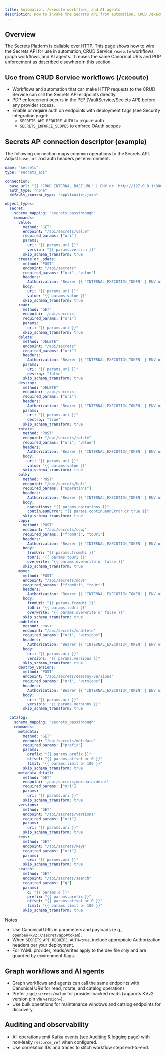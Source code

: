 ```yaml
---
title: Automation, /execute workflows, and AI agents
description: How to invoke the Secrets API from automation, CRUD /execute workflows, graph flows, and AI agents
---
```


## Overview

The Secrets Platform is callable over HTTP. This page shows how to wire the Secrets API for use in automation, CRUD Service `/execute` workflows, graph workflows, and AI agents. It reuses the same Canonical URIs and PDP enforcement as described elsewhere in this section.

## Use from CRUD Service workflows (/execute)

- Workflows and automation that can make HTTP requests to the CRUD Service can call the Secrets API endpoints directly.
- PDP enforcement occurs in the PEP (VaultService/Secrets API) before any provider access.
- Enable or require auth on endpoints with deployment flags (see Security integration page):
  - `SECRETS_API_REQUIRE_AUTH` to require auth
  - `SECRETS_ENFORCE_SCOPES` to enforce OAuth scopes

## Secrets API connection descriptor (example)

The following connection maps common operations to the Secrets API. Adjust `base_url` and auth headers per environment.

```yaml
name: "secrets"
type: "secrets_api"

connection:
  base_url: "{{ 'CRUD_INTERNAL_BASE_URL' | ENV or 'http://127.0.0.1:8000' }}"
  auth_type: "none"
  default_content_type: "application/json"

object_types:
  secret:
    schema_mapping: "secrets_passthrough"
    commands:
      value:
        method: "GET"
        endpoint: "/api/secrets/value"
        required_params: ["uri"]
        params:
          uri: "{{ params.uri }}"
          version: "{{ params.version }}"
        skip_schema_transform: true
      create_or_update:
        method: "POST"
        endpoint: "/api/secrets"
        required_params: ["uri", "value"]
        headers:
          Authorization: "Bearer {{ 'INTERNAL_EXECUTION_TOKEN' | ENV or 'internal' }}"
        body:
          uri: "{{ params.uri }}"
          value: "{{ params.value }}"
        skip_schema_transform: true
      read:
        method: "GET"
        endpoint: "/api/secrets"
        required_params: ["uri"]
        params:
          uri: "{{ params.uri }}"
        skip_schema_transform: true
      delete:
        method: "DELETE"
        endpoint: "/api/secrets"
        required_params: ["uri"]
        headers:
          Authorization: "Bearer {{ 'INTERNAL_EXECUTION_TOKEN' | ENV or 'internal' }}"
        params:
          uri: "{{ params.uri }}"
          destroy: "false"
        skip_schema_transform: true
      destroy:
        method: "DELETE"
        endpoint: "/api/secrets"
        required_params: ["uri"]
        headers:
          Authorization: "Bearer {{ 'INTERNAL_EXECUTION_TOKEN' | ENV or 'internal' }}"
        params:
          uri: "{{ params.uri }}"
          destroy: "true"
        skip_schema_transform: true
      rotate:
        method: "POST"
        endpoint: "/api/secrets/rotate"
        required_params: ["uri", "value"]
        headers:
          Authorization: "Bearer {{ 'INTERNAL_EXECUTION_TOKEN' | ENV or 'internal' }}"
        body:
          uri: "{{ params.uri }}"
          value: "{{ params.value }}"
        skip_schema_transform: true
      bulk:
        method: "POST"
        endpoint: "/api/secrets/bulk"
        required_params: ["operations"]
        headers:
          Authorization: "Bearer {{ 'INTERNAL_EXECUTION_TOKEN' | ENV or 'internal' }}"
        body:
          operations: "{{ params.operations }}"
          continueOnError: "{{ params.continueOnError or true }}"
        skip_schema_transform: true
      copy:
        method: "POST"
        endpoint: "/api/secrets/copy"
        required_params: ["fromUri", "toUri"]
        headers:
          Authorization: "Bearer {{ 'INTERNAL_EXECUTION_TOKEN' | ENV or 'internal' }}"
        body:
          fromUri: "{{ params.fromUri }}"
          toUri: "{{ params.toUri }}"
          overwrite: "{{ params.overwrite or false }}"
        skip_schema_transform: true
      move:
        method: "POST"
        endpoint: "/api/secrets/move"
        required_params: ["fromUri", "toUri"]
        headers:
          Authorization: "Bearer {{ 'INTERNAL_EXECUTION_TOKEN' | ENV or 'internal' }}"
        body:
          fromUri: "{{ params.fromUri }}"
          toUri: "{{ params.toUri }}"
          overwrite: "{{ params.overwrite or false }}"
        skip_schema_transform: true
      undelete:
        method: "POST"
        endpoint: "/api/secrets/undelete"
        required_params: ["uri", "versions"]
        headers:
          Authorization: "Bearer {{ 'INTERNAL_EXECUTION_TOKEN' | ENV or 'internal' }}"
        body:
          uri: "{{ params.uri }}"
          versions: "{{ params.versions }}"
        skip_schema_transform: true
      destroy_versions:
        method: "POST"
        endpoint: "/api/secrets/destroy-versions"
        required_params: ["uri", "versions"]
        headers:
          Authorization: "Bearer {{ 'INTERNAL_EXECUTION_TOKEN' | ENV or 'internal' }}"
        body:
          uri: "{{ params.uri }}"
          versions: "{{ params.versions }}"
        skip_schema_transform: true

  catalog:
    schema_mapping: "secrets_passthrough"
    commands:
      metadata:
        method: "GET"
        endpoint: "/api/secrets/metadata"
        required_params: ["prefix"]
        params:
          prefix: "{{ params.prefix }}"
          offset: "{{ params.offset or 0 }}"
          limit: "{{ params.limit or 100 }}"
        skip_schema_transform: true
      metadata_detail:
        method: "GET"
        endpoint: "/api/secrets/metadata/detail"
        required_params: ["uri"]
        params:
          uri: "{{ params.uri }}"
        skip_schema_transform: true
      versions:
        method: "GET"
        endpoint: "/api/secrets/versions"
        required_params: ["uri"]
        params:
          uri: "{{ params.uri }}"
        skip_schema_transform: true
      keys:
        method: "GET"
        endpoint: "/api/secrets/keys"
        required_params: ["uri"]
        params:
          uri: "{{ params.uri }}"
        skip_schema_transform: true
      search:
        method: "GET"
        endpoint: "/api/secrets/search"
        required_params: ["q"]
        params:
          q: "{{ params.q }}"
          prefix: "{{ params.prefix }}"
          offset: "{{ params.offset or 0 }}"
          limit: "{{ params.limit or 100 }}"
        skip_schema_transform: true
```

Notes

- Use Canonical URIs in parameters and payloads (e.g., `openbao+kv2://secret/app#token`).
- When `SECRETS_API_REQUIRE_AUTH=true`, include appropriate Authorization headers per your deployment.
- For YAML provider, reads/writes apply to the dev file only and are guarded by environment flags.

## Graph workflows and AI agents

- Graph workflows and agents can call the same endpoints with Canonical URIs for read, rotate, and catalog operations.
- Prefer `/api/secrets/value` for provider‑backed reads (supports KVv2 version pin via `version=`).
- Use bulk operations for maintenance windows and catalog endpoints for discovery.

## Auditing and observability

- All operations emit Kafka events (see Auditing & logging page) with non‑leaky `resource_ref` when configured.
- Use correlation IDs and traces to stitch workflow steps end‑to‑end.


